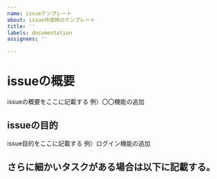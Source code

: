 ```yaml
---
name: issueテンプレート
about: issue作成時のテンプレート
title: ''
labels: documentation
assignees: ''

---
```


# issueの概要
issueの概要をここに記載する
例）〇〇機能の追加

## issueの目的
issue目的をここに記載する
例）ログイン機能の追加

## さらに細かいタスクがある場合は以下に記載する。
